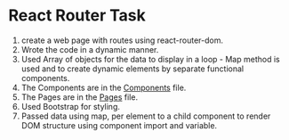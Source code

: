 # React Router Task

1. create a web page with routes using react-router-dom.
2. Wrote the code in a dynamic manner.
3. Used Array of objects for the data to display in a loop - Map method is used and to create dynamic elements by separate functional components.
4. The Components are in the [Components](./src/Components) file.
5. The Pages are in the [Pages](./src/pages) file.
6. Used Bootstrap for styling.
7. Passed data using map, per element to a child component to render DOM structure using component import and variable.